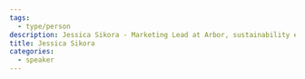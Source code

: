 ```yaml
---
tags:
  - type/person
description: Jessica Sikora - Marketing Lead at Arbor, sustainability enthusiast (with a focus on slow and ethical fashion) and internally dubbed the ‘content queen.’
title: Jessica Sikora
categories:
  - speaker
---
```


